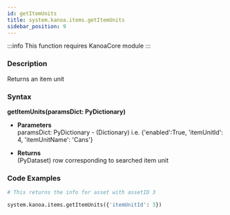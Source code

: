 ```yaml
---
id: getItemUnits
title: system.kanoa.items.getItemUnits
sidebar_position: 9
---
```


:::info
This function requires KanoaCore module
:::

### Description
Returns an item unit 

### Syntax
**getItemUnits(paramsDict: PyDictionary)**

- **Parameters**  
    paramsDict: PyDictionary - (Dictionary) i.e. {'enabled':True, 'itemUnitId': 4, 'itemUnitName': 'Cans'}

    
- **Returns**  
    (PyDataset) row corresponding to searched item unit


### Code Examples

```py
# This returns the info for asset with assetID 3

system.kanoa.items.getItemUnits({'itemUnitId': 3})

```